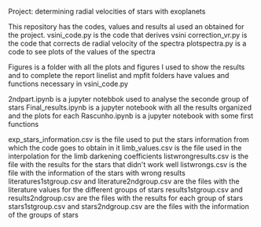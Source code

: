 Project: determining radial velocities of stars with exoplanets

This repository has the codes, values and results aI used an obtained for the project. 
vsini_code.py is the code that derives vsini
correction_vr.py is the code that corrects de radial velocity of the spectra
plotspectra.py is a code to see plots of the values of the spectra

Figures is a folder with all the plots and figures I used to show the results and to complete the report
linelist and mpfit folders have values and functions necessary in vsini_code.py

2ndpart.ipynb is a jupyter notebbok used to analyse the seconde group of stars
Final_results.ipynb is a jupyter notebook with all the results organized and the plots for each 
Rascunho.ipynb is a jupyter notebook with some first functions 

exp_stars_information.csv is the file used to put the stars information from which the code goes to obtain in it
limb_values.csv is the file used in the interpolation for the limb darkening coefficients
listwrongresults.csv is the file with the results for the stars that didn't work well
listwrongs.csv is the file with the information of the stars with wrong results
literatures1stgroup.csv and literature2ndgroup.csv are the files with the literature values for the different groups of stars
results1stgroup.csv and results2ndgroup.csv are the files with the results for each group of stars
stars1stgroup.csv and stars2ndgroup.csv are the files with the information of the groups of stars
